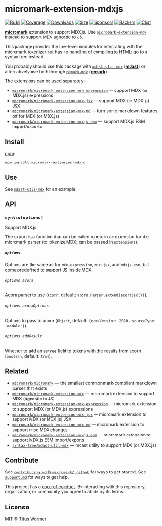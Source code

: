 micromark-extension-mdxjs
=========================

[![Build](https://github.com/micromark/micromark-extension-mdxjs/workflows/main/badge.svg)](https://github.com/micromark/micromark-extension-mdxjs/actions) [![Coverage](https://img.shields.io/codecov/c/github/micromark/micromark-extension-mdxjs.svg)](https://codecov.io/github/micromark/micromark-extension-mdxjs) [![Downloads](https://img.shields.io/npm/dm/micromark-extension-mdxjs.svg)](https://www.npmjs.com/package/micromark-extension-mdxjs) [![Size](https://img.shields.io/bundlephobia/minzip/micromark-extension-mdxjs.svg)](https://bundlephobia.com/result?p=micromark-extension-mdxjs) [![Sponsors](https://opencollective.com/unified/sponsors/badge.svg)](https://opencollective.com/unified) [![Backers](https://opencollective.com/unified/backers/badge.svg)](https://opencollective.com/unified) [![Chat](https://img.shields.io/badge/chat-discussions-success.svg)](https://github.com/micromark/micromark/discussions)

**[micromark](https://github.com/micromark/micromark)** extension to support MDX.js. Use [`micromark-extension-mdx`](https://github.com/micromark/micromark-extension-mdx) instead to support MDX agnostic to JS.

This package provides the low-level modules for integrating with the micromark tokenizer but has no handling of compiling to HTML: go to a syntax tree instead.

You probably should use this package with [`mdast-util-mdx`](https://github.com/syntax-tree/mdast-util-mdx) (**[mdast](https://github.com/syntax-tree/mdast)**) or alternatively use both through [`remark-mdx`](https://github.com/mdx-js/mdx/tree/next/packages/remark-mdx) (**[remark](https://github.com/remarkjs/remark)**).

The extensions can be used separately:

-   [`micromark/micromark-extension-mdx-expression`](https://github.com/micromark/micromark-extension-mdx-expression) — support MDX (or MDX.js) expressions
-   [`micromark/micromark-extension-mdx-jsx`](https://github.com/micromark/micromark-extension-mdx-jsx) — support MDX (or MDX.js) JSX
-   [`micromark/micromark-extension-mdx-md`](https://github.com/micromark/micromark-extension-mdx-md) — turn some markdown features off for MDX (or MDX.js)
-   [`micromark/micromark-extension-mdxjs-esm`](https://github.com/micromark/micromark-extension-mdxjs-esm) — support MDX.js ESM import/exports

Install
-------

[npm](https://docs.npmjs.com/cli/install):

    npm install micromark-extension-mdxjs

Use
---

See [`mdast-util-mdx`](https://github.com/syntax-tree/mdast-util-mdx) for an example.

API
---

### `syntax(options)`

Support MDX.js.

The export is a function that can be called to return an extension for the micromark parser (to tokenize MDX; can be passed in `extensions`).

##### `options`

Options are the same as for `mdx-expression`, `mdx-jsx`, and `mdxjs-esm`, but come predefined to support JS inside MDX.

###### `options.acorn`

Acorn parser to use ([`Acorn`](https://github.com/acornjs/acorn), default: `acorn.Parser.extend(acornJsx())`).

###### `options.acornOptions`

Options to pass to acorn (`Object`, default: `{ecmaVersion: 2020, sourceType: 'module'}`).

###### `options.addResult`

Whether to add an `estree` field to tokens with the results from acorn (`boolean`, default: `true`).

Related
-------

-   [`micromark/micromark`](https://github.com/micromark/micromark) — the smallest commonmark-compliant markdown parser that exists
-   [`micromark/micromark-extension-mdx`](https://github.com/micromark/micromark-extension-mdx) — micromark extension to support MDX (agnostic to JS)
-   [`micromark/micromark-extension-mdx-expression`](https://github.com/micromark/micromark-extension-mdx-expression) — micromark extension to support MDX (or MDX.js) expressions
-   [`micromark/micromark-extension-mdx-jsx`](https://github.com/micromark/micromark-extension-mdx-jsx) — micromark extension to support MDX (or MDX.js) JSX
-   [`micromark/micromark-extension-mdx-md`](https://github.com/micromark/micromark-extension-mdx-md) — micromark extension to support misc MDX changes
-   [`micromark/micromark-extension-mdxjs-esm`](https://github.com/micromark/micromark-extension-mdxjs-esm) — micromark extension to support MDX.js ESM import/exports
-   [`syntax-tree/mdast-util-mdx`](https://github.com/syntax-tree/mdast-util-mdx) — mdast utility to support MDX (or MDX.js)

Contribute
----------

See [`contributing.md` in `micromark/.github`](https://github.com/micromark/.github/blob/HEAD/contributing.md) for ways to get started. See [`support.md`](https://github.com/micromark/.github/blob/HEAD/support.md) for ways to get help.

This project has a [code of conduct](https://github.com/micromark/.github/blob/HEAD/code-of-conduct.md). By interacting with this repository, organization, or community you agree to abide by its terms.

License
-------

[MIT](license) © [Titus Wormer](https://wooorm.com)

